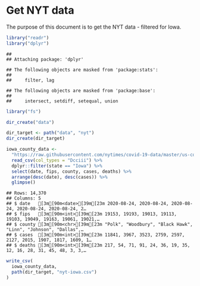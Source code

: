 Get NYT data
================

The purpose of this document is to get the NYT data - filtered for Iowa.

``` r
library("readr")
library("dplyr")
```

    ## 
    ## Attaching package: 'dplyr'

    ## The following objects are masked from 'package:stats':
    ## 
    ##     filter, lag

    ## The following objects are masked from 'package:base':
    ## 
    ##     intersect, setdiff, setequal, union

``` r
library("fs")
```

``` r
dir_create("data")

dir_target <- path("data", "nyt")
dir_create(dir_target)
```

``` r
iowa_county_data <- 
  "https://raw.githubusercontent.com/nytimes/covid-19-data/master/us-counties.csv" %>%
  read_csv(col_types = "Dcciii") %>%
  dplyr::filter(state == "Iowa") %>%
  select(date, fips, county, cases, deaths) %>%
  arrange(desc(date), desc(cases)) %>%
  glimpse()
```

    ## Rows: 14,370
    ## Columns: 5
    ## $ date   [3m[90m<date>[39m[23m 2020-08-24, 2020-08-24, 2020-08-24, 2020-08-24, 2020-08-24, 2…
    ## $ fips   [3m[90m<int>[39m[23m 19153, 19193, 19013, 19113, 19103, 19049, 19163, 19061, 19021,…
    ## $ county [3m[90m<chr>[39m[23m "Polk", "Woodbury", "Black Hawk", "Linn", "Johnson", "Dallas",…
    ## $ cases  [3m[90m<int>[39m[23m 11841, 3967, 3523, 2759, 2597, 2127, 2015, 1907, 1817, 1609, 1…
    ## $ deaths [3m[90m<int>[39m[23m 217, 54, 71, 91, 24, 36, 19, 35, 12, 16, 28, 31, 45, 48, 3, 3,…

``` r
write_csv(
  iowa_county_data,
  path(dir_target, "nyt-iowa.csv")
)
```
